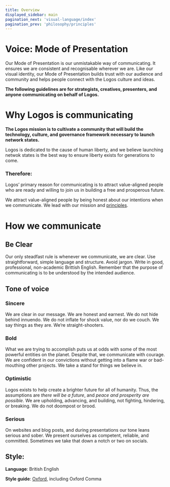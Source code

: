 ```yaml
---
title: Overview
displayed_sidebar: main
pagination_next: 'visual-language/index'
pagination_prev: 'philosophy/principles'
---
```


# Voice: Mode of Presentation

Our Mode of Presentation is our unmistakable way of communicating. It ensures we are consistent and recognisable wherever we are. Like our visual identity, our Mode of Presentation builds trust with our audience and community and helps people connect with the Logos culture and ideas.

**The following guidelines are for strategists, creatives, presenters, and anyone communicating on behalf of Logos.**

# Why Logos is communicating

**The Logos mission is to cultivate a community that will build the technology, culture, and governance framework necessary to launch network states.**

Logos is dedicated to the cause of human liberty, and we believe launching netwok states is the best way to ensure liberty exists for generations to come.

### Therefore:

Logos’ primary reason for communicating is to attract value-aligned people who are ready and willing to join us in building a free and prosperous future.

We attract value-aligned people by being honest about our intentions when we communicate. We lead with our mission and [principles](https://status.im/about/).

# How we communicate

## Be Clear

Our only steadfast rule is whenever we communicate, we are clear. Use straightforward, simple language and structure. Avoid jargon. Write in good, professional, non-academic Brittish English. Remember that the purpose of communicating is to be understood by the intended audience.

## Tone of voice

### Sincere

We are clear in our message. We are honest and earnest. We do not hide behind innuendo. We do not inflate for shock value, nor do we couch. We say things as they are. We’re straight-shooters.

### Bold

What we are trying to accomplish puts us at odds with some of the most powerful entities on the planet. Despite that, we communicate with courage. We are confident in our convictions without getting into a flame war or bad-mouthing other projects. We take a stand for things we believe in.

### Optimistic

Logos exists to help create a brighter future for all of humanity. Thus, the assumptions are *there will be a future*, and *peace and prosperity are possible*. We are upholding, advancing, and building, not fighting, hindering, or breaking. We do not doompost or brood.

### Serious

On websites and blog posts, and during presentations our tone leans serious and sober. We present ourselves as competent, reliable, and committed. Sometimes we take that down a notch or two on socials.

## Style:

**Language**: British English

**Style guide**: [Oxford](https://www.ox.ac.uk/sites/files/oxford/media_wysiwyg/University%20of%20Oxford%20Style%20Guide.pdf), including Oxford Comma
